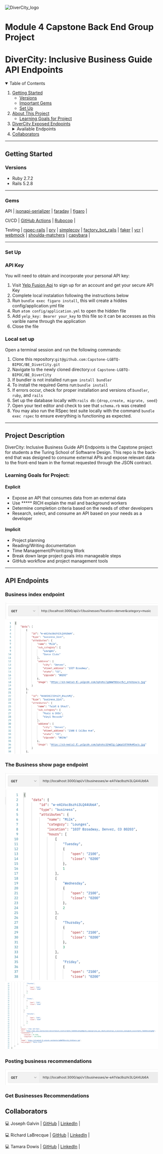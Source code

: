 ![DiverCity_logo](https://user-images.githubusercontent.com/67713820/170523356-d690920c-60e0-4ef3-a7d4-872e16aa350b.png)

# Module 4 Capstone Back End Group Project
# DiverCity: Inclusive Business Guide API Endpoints

<details open="open">
  <summary>Table of Contents</summary>
  <ol>
    <li>
      <a href="#getting-started">Getting Started</a>
      <ul>  
        <li><a href="#versions">Versions</a></li>
        <li><a href="#gems">Important Gems</a></li>
        <li><a href="#set-up">Set Up</a></li>
        </li>
    </li>
    </ul>
    <li>
      <a href="#project-description">About This Project</a>
      <ul>
        <li><a href="#learning-goals-for-project">Learning Goals for Project</a></li>
      </ul>
    </li>
    <li>
      <a href="#api-endpoints">DiverCity Exposed Endpoints</a>
      <details>
        <summary>Available Endpoints</summary>
        <ul>
          <li><a href="#business-index-endpoint">Business Index Endpoint</a></li>
          <li><a href="#business-show-page-endpoint">Business Show Page Endpoint</a></li>
          <li><a href="#posting-business-recommendations">Posting Business Recommendations</a></li>
          <li><a href="#get-business-recommendations">Get Business Recommendations</a></li>
        </ul>
      </details>
    </li>
    <li><a href="#collaborators">Collaborators</a></li>
  </ol>
</details>

----------

## Getting Started

### Versions

- Ruby 2.7.2
- Rails 5.2.8

----------

### Gems

API | [jsonapi-serializer](https://github.com/jsonapi-serializer/jsonapi-serializer) | [faraday](https://docs.faradaysec.com/) | [figaro](https://figaro.readthedocs.io/en/latest) |

CI/CD | [GitHub Actions](https://github.com/features/actions) | [Rubocop](https://docs.rubocop.org/rubocop/index.html) |

Testing | [rspec-rails](https://github.com/rspec/rspec-rails) | [pry](https://github.com/pry/pry)  | [simplecov](https://github.com/simplecov-ruby/simplecov) | [factory_bot_rails](https://github.com/thoughtbot/factory_bot_rails) | [faker](https://github.com/vajradog/faker-rails) | [vcr](https://www.rubydoc.info/gems/vcr/frames) | [webmock](https://github.com/bblimke/webmock) | [shoulda-matchers](https://github.com/thoughtbot/shoulda-matchers) | [capybara](https://capybara-doc.readthedocs.io/en/latest) |




----------

### Set Up

### API Key

You will need to obtain and incorporate your personal API key:
1. Visit [Yelp Fusion Api](https://www.yelp.com/developers/documentation/v3/get_started) to sign up for an account and get your secure API Key
2. Complete local instalation following the instructions below
3. Run `bundle exec figaro install`, this will create a hiddes config/application.yml file
4. Run `atom config/application.yml` to open the hidden file
5. Add `yelp_key: Bearer your_key` to this file so it can be accesses as this varible name through the application
6. Close the file

### Local set up

Open a terminal session and run the following commands:
1. Clone this repository:`git@github.com:Capstone-LGBTQ-BIPOC/BE_DiverCity.git`
3. Navigate to the newly cloned directory:`cd Capstone-LGBTQ-BIPOC/BE_DiverCity`
4. If bundler is not installed run:`gem install bundler`
5. To install the required Gems run:`bundle install` 
6. If errors occur, check for proper installation and versions of:`bundler`, `ruby`, and `rails`
7. Set up the database locally with:`rails db:{drop,create, migrate, seed}`
8. Open your text editor and check to see that `schema.rb` was created
9. You may also run the RSpec test suite locally with the command `bundle exec rspec` to ensure everything is functioning as expected.


----------

## Project Description
DiverCity: Inclusive Business Guide API Endpoints is the Capstone project for students a the Turing School of Softwarre Design. This repo is the back-end that was designed to consume external APIs and expose relevant data to the front-end team in the format requested through the JSON contract. 

### Learning Goals for Project:

#### Explicit
- Expose an API that consumes data from an external data
- Use ***** RICH explain the mail and background workers
- Determine completion criteria based on the needs of other developers
- Research, select, and consume an API based on your needs as a developer

#### Implicit
- Project planning
- Reading/Writing documentation
- Time Management/Prioritizing Work
- Break down large project goals into manageable steps
- GitHub workflow and project management tools

----------

## API Endpoints

###  Business index endpoint

![business_index](assets/images/business_index_request.png)
![business_index](assets/images/business_index_request_body.png)



### The Business show page endpoint
![business_index](assets/images/business_show_request.png)
![business_index](assets/images/business_show_body.png)
![business_index](assets/images/business_show_body_2.png)

### Posting business recommendations
![business_index](assets/images/business_show_request.png)


### Get Businesses Recommendations

## Collaborators

💻  Joseph Galvin |  [GitHub](https://github.com/jwgalvin) | [LinkedIn](https://www.linkedin.com/in/josephwgalvin) |

💻  Richard LaBrecque |  [GitHub](https://github.com/RichardLaBrecque) | [LinkedIn](https://www.linkedin.com/in/rich-labrecque) |

💻  Tamara Dowis |  [GitHub](https://github.com/wanderlust-create) | [LinkedIn](https://www.linkedin.com/in/tamara-dowis) |




